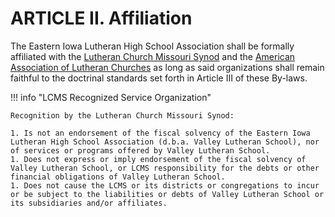 # ARTICLE II. Affiliation

The Eastern Iowa Lutheran High School Association shall be formally affiliated with the [Lutheran Church Missouri Synod](https://www.lcms.org) and the [American Association of Lutheran Churches](https://www.taalc.org) as long as said organizations shall remain faithful to the doctrinal standards set forth in Article III of these By-laws.

!!! info "LCMS Recognized Service Organization"

    Recognition by the Lutheran Church Missouri Synod:

    1. Is not an endorsement of the fiscal solvency of the Eastern Iowa Lutheran High School Association (d.b.a. Valley Lutheran School), nor of services or programs offered by Valley Lutheran School. 
    1. Does not express or imply endorsement of the fiscal solvency of Valley Lutheran School, or LCMS responsibility for the debts or other financial obligations of Valley Lutheran School.
    1. Does not cause the LCMS or its districts or congregations to incur or be subject to the liabilities or debts of Valley Lutheran School or its subsidiaries and/or affiliates.

